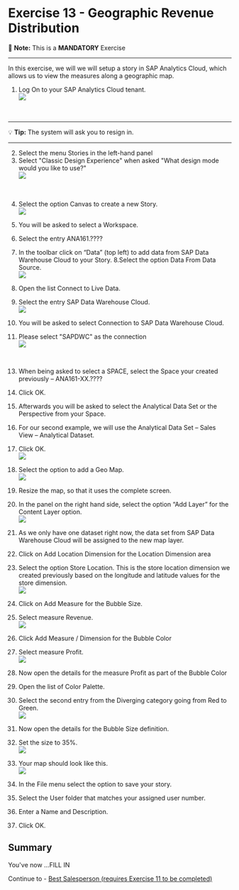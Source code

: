 # Exercise 13 - Geographic Revenue Distribution

:memo: **Note:** This is a <strong>MANDATORY</strong>  Exercise

---

In this exercise, we will we will setup a story in SAP Analytics Cloud, which allows us to view the measures along a
geographic map.

1. Log On to your SAP Analytics Cloud tenant.
<br>![](images/00_00_0221.png) 
<br>

---

:bulb: **Tip:** The system will ask you to resign in.

---

2. Select the menu Stories in the left-hand panel
3. Select "Classic Design Experience" when asked "What design mode would you like to use?"
<br>![](images/00_00_0222.png) 
<br>

4. Select the option Canvas to create a new Story.
<br>![](images/00_00_0201.png) 

5. You will be asked to select a Workspace.
6. Select the entry ANA161.????
7. In the toolbar click on “Data” (top left) to add data from SAP Data Warehouse Cloud to your Story.
8.Select the option Data From Data Source.
<br>![](images/00_00_0204.png) 

9. Open the list Connect to Live Data.
10. Select the entry SAP Data Warehouse Cloud.
<br>![](images/00_00_0205.png) 

11. You will be asked to select Connection to SAP Data Warehouse Cloud.
12. Please select "SAPDWC" as the connection 
<br>![](images/00_00_0700.png)
<br>

13. When being asked to select a SPACE, select the Space your created previously – ANA161-XX.????
14. Click OK.
15. Afterwards you will be asked to select the Analytical Data Set or the Perspective from your Space.
16. For our second example, we will use the Analytical Data Set – Sales View – Analytical Dataset.
17. Click OK.
<br>![](images/00_00_0208.png)   
  
18. Select the option to add a Geo Map.
<br>![](images/00_00_0306.png) 
  
19. Resize the map, so that it uses the complete screen.
20. In the panel on the right hand side, select the option “Add Layer” for the Content Layer option.
<br>![](images/00_00_0302.png) 

21. As we only have one dataset right now, the data set from SAP Data Warehouse Cloud will be assigned to
the new map layer.
22. Click on Add Location Dimension for the Location Dimension area
23. Select the option Store Location. This is the store location dimension we created previously based on the
longitude and latitude values for the store dimension.
<br>![](images/00_00_0310.png) 

24. Click on Add Measure for the Bubble Size.
25. Select measure Revenue.
<br>![](images/00_00_0309.png) 


26. Click Add Measure / Dimension for the Bubble Color
27. Select measure Profit.
<br>![](images/00_00_0316.png) 

28. Now open the details for the measure Profit as part of the Bubble Color
29. Open the list of Color Palette.
30. Select the second entry from the Diverging category going from Red to Green.
<br>![](images/00_00_0312.png) 

31. Now open the details for the Bubble Size definition.
32. Set the size to 35%.
<br>![](images/00_00_0311.png) 

33. Your map should look like this.
<br>![](images/00_00_0314.png) 

34. In the File menu select the option to save your story.
35. Select the User folder that matches your assigned user number.
36. Enter a Name and Description.
37. Click OK.


## Summary

You've now ...FILL IN

Continue to - [Best Salesperson (requires Exercise 11 to be completed) ](../ex14/README.md)
